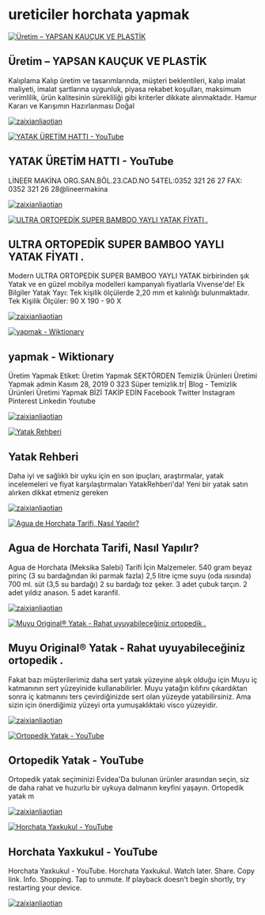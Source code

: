# ureticiler horchata yapmak
<a href="https://mnn.zoosnet.net/LR/Chatpre.aspx?id=MNN94995150&p=https://topgrinding.com/" target="_blank">![Üretim – YAPSAN KAUÇUK VE PLASTİK](https://github.com/technlg/images/blob/main/32.jpg)</a>
## Üretim – YAPSAN KAUÇUK VE PLASTİK
Kalıplama Kalıp üretim ve tasarımlarında, müşteri beklentileri, kalıp imalat maliyeti, imalat şartlarına uygunluk, piyasa rekabet koşulları, maksimum verimlilik, ürün kalitesinin sürekliliği gibi kriterler dikkate alınmaktadır. Hamur Kararı ve Karışımın Hazırlanması Doğal 
<a href="https://mnn.zoosnet.net/LR/Chatpre.aspx?id=MNN94995150&p=https://topgrinding.com/" target="_blank"><img src="https://github.com/technlg/images/raw/main/chat11.jpg" alt="zaixianliaotian"/></a><a href="//whatsapp.shibangsoft.com/WhatsApp.php" ><img src="https://github.com/technlg/images/raw/main/chat11.png" alt=""></a>
<a href="https://mnn.zoosnet.net/LR/Chatpre.aspx?id=MNN94995150&p=https://topgrinding.com/" target="_blank">![YATAK ÜRETİM HATTI - YouTube](https://github.com/technlg/images/blob/main/30.jpg)</a>
## YATAK ÜRETİM HATTI - YouTube
LİNEER MAKİNA ORG.SAN.BÖL.23.CAD.NO 54TEL:0352 321 26 27 FAX: 0352 321 26 28@lineermakina
<a href="https://mnn.zoosnet.net/LR/Chatpre.aspx?id=MNN94995150&p=https://topgrinding.com/" target="_blank"><img src="https://github.com/technlg/images/raw/main/chat11.jpg" alt="zaixianliaotian"/></a><a href="//whatsapp.shibangsoft.com/WhatsApp.php" ><img src="https://github.com/technlg/images/raw/main/chat11.png" alt=""></a>
<a href="https://mnn.zoosnet.net/LR/Chatpre.aspx?id=MNN94995150&p=https://topgrinding.com/" target="_blank">![ULTRA ORTOPEDİK SUPER BAMBOO YAYLI YATAK FİYATI .](https://github.com/technlg/images/blob/main/19.jpg)</a>
## ULTRA ORTOPEDİK SUPER BAMBOO YAYLI YATAK FİYATI .
Modern ULTRA ORTOPEDİK SUPER BAMBOO YAYLI YATAK birbirinden şık Yatak ve en güzel mobilya modelleri kampanyalı fiyatlarla Vivense'de! Ek Bilgiler Yatak Yayı: Tek kişilik ölçülerde 2,20 mm et kalınlığı bulunmaktadır. Tek Kişilik Ölçüler: 90 X 190 - 90 X
<a href="https://mnn.zoosnet.net/LR/Chatpre.aspx?id=MNN94995150&p=https://topgrinding.com/" target="_blank"><img src="https://github.com/technlg/images/raw/main/chat11.jpg" alt="zaixianliaotian"/></a><a href="//whatsapp.shibangsoft.com/WhatsApp.php" ><img src="https://github.com/technlg/images/raw/main/chat11.png" alt=""></a>
<a href="https://mnn.zoosnet.net/LR/Chatpre.aspx?id=MNN94995150&p=https://topgrinding.com/" target="_blank">![yapmak - Wiktionary](https://github.com/technlg/images/blob/main/6.jpg)</a>
## yapmak - Wiktionary
Üretim Yapmak Etiket: Üretim Yapmak SEKTÖRDEN Temizlik Ürünleri Üretimi Yapmak admin Kasım 28, 2019 0 323 Süper temizlik.tr| Blog - Temizlik Ürünleri Üretimi Yapmak BİZİ TAKİP EDİN Facebook Twitter Instagram Pinterest Linkedin Youtube 
<a href="https://mnn.zoosnet.net/LR/Chatpre.aspx?id=MNN94995150&p=https://topgrinding.com/" target="_blank"><img src="https://github.com/technlg/images/raw/main/chat11.jpg" alt="zaixianliaotian"/></a><a href="//whatsapp.shibangsoft.com/WhatsApp.php" ><img src="https://github.com/technlg/images/raw/main/chat11.png" alt=""></a>
<a href="https://mnn.zoosnet.net/LR/Chatpre.aspx?id=MNN94995150&p=https://topgrinding.com/" target="_blank">![Yatak Rehberi](https://github.com/technlg/images/blob/main/26.jpg)</a>
## Yatak Rehberi
Daha iyi ve sağlıklı bir uyku için en son ipuçları, araştırmalar, yatak incelemeleri ve fiyat karşılaştırmaları YatakRehberi'da! Yeni bir yatak satın alırken dikkat etmeniz gereken
<a href="https://mnn.zoosnet.net/LR/Chatpre.aspx?id=MNN94995150&p=https://topgrinding.com/" target="_blank"><img src="https://github.com/technlg/images/raw/main/chat11.jpg" alt="zaixianliaotian"/></a><a href="//whatsapp.shibangsoft.com/WhatsApp.php" ><img src="https://github.com/technlg/images/raw/main/chat11.png" alt=""></a>
<a href="https://mnn.zoosnet.net/LR/Chatpre.aspx?id=MNN94995150&p=https://topgrinding.com/" target="_blank">![Agua de Horchata Tarifi, Nasıl Yapılır?](https://github.com/technlg/images/blob/main/28.jpg)</a>
## Agua de Horchata Tarifi, Nasıl Yapılır?
Agua de Horchata (Meksika Salebi) Tarifi İçin Malzemeler. 540 gram beyaz pirinç (3 su bardağından iki parmak fazla) 2,5 litre içme suyu (oda ısısında) 700 ml. süt (3,5 su bardağı) 2 su bardağı toz şeker. 3 adet çubuk tarçın. 2 adet yıldız anason. 5 adet karanfil.
<a href="https://mnn.zoosnet.net/LR/Chatpre.aspx?id=MNN94995150&p=https://topgrinding.com/" target="_blank"><img src="https://github.com/technlg/images/raw/main/chat11.jpg" alt="zaixianliaotian"/></a><a href="//whatsapp.shibangsoft.com/WhatsApp.php" ><img src="https://github.com/technlg/images/raw/main/chat11.png" alt=""></a>
<a href="https://mnn.zoosnet.net/LR/Chatpre.aspx?id=MNN94995150&p=https://topgrinding.com/" target="_blank">![Muyu Original® Yatak - Rahat uyuyabileceğiniz ortopedik .](https://github.com/technlg/images/blob/main/5.jpg)</a>
## Muyu Original® Yatak - Rahat uyuyabileceğiniz ortopedik .
Fakat bazı müşterilerimiz daha sert yatak yüzeyine alışık olduğu için Muyu iç katmanının sert yüzeyinide kullanabilirler. Muyu yatağın kılıfını çıkardıktan sonra iç katmanını ters çevirdiğinizde sert olan yüzeyde yatabilirsiniz. Ama sizin için önerdiğimiz yüzeyi orta yumuşaklıktaki visco yüzeyidir.
<a href="https://mnn.zoosnet.net/LR/Chatpre.aspx?id=MNN94995150&p=https://topgrinding.com/" target="_blank"><img src="https://github.com/technlg/images/raw/main/chat11.jpg" alt="zaixianliaotian"/></a><a href="//whatsapp.shibangsoft.com/WhatsApp.php" ><img src="https://github.com/technlg/images/raw/main/chat11.png" alt=""></a>
<a href="https://mnn.zoosnet.net/LR/Chatpre.aspx?id=MNN94995150&p=https://topgrinding.com/" target="_blank">![Ortopedik Yatak - YouTube](https://github.com/technlg/images/blob/main/53.jpg)</a>
## Ortopedik Yatak - YouTube
Ortopedik yatak seçiminizi Evidea'Da bulunan ürünler arasından seçin, siz de daha rahat ve huzurlu bir uykuya dalmanın keyfini yaşayın. Ortopedik yatak m
<a href="https://mnn.zoosnet.net/LR/Chatpre.aspx?id=MNN94995150&p=https://topgrinding.com/" target="_blank"><img src="https://github.com/technlg/images/raw/main/chat11.jpg" alt="zaixianliaotian"/></a><a href="//whatsapp.shibangsoft.com/WhatsApp.php" ><img src="https://github.com/technlg/images/raw/main/chat11.png" alt=""></a>
<a href="https://mnn.zoosnet.net/LR/Chatpre.aspx?id=MNN94995150&p=https://topgrinding.com/" target="_blank">![Horchata Yaxkukul - YouTube](https://github.com/technlg/images/blob/main/61.jpg)</a>
## Horchata Yaxkukul - YouTube
Horchata Yaxkukul - YouTube. Horchata Yaxkukul. Watch later. Share. Copy link. Info. Shopping. Tap to unmute. If playback doesn't begin shortly, try restarting your device.
<a href="https://mnn.zoosnet.net/LR/Chatpre.aspx?id=MNN94995150&p=https://topgrinding.com/" target="_blank"><img src="https://github.com/technlg/images/raw/main/chat11.jpg" alt="zaixianliaotian"/></a><a href="//whatsapp.shibangsoft.com/WhatsApp.php" ><img src="https://github.com/technlg/images/raw/main/chat11.png" alt=""></a>
